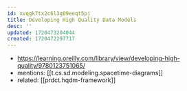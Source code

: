 ```yaml
---
id: xvqgk7tx2c6l3g09eeqt5pj
title: Developing High Quality Data Models
desc: ''
updated: 1720473204044
created: 1720472297717
---
```


- https://learning.oreilly.com/library/view/developing-high-quality/9780123751065/
- mentions: [[t.cs.sd.modeling.spacetime-diagrams]]
- related: [[prdct.hqdm-framework]]
